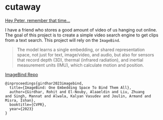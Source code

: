 # cutaway
[Hey Peter, remember that time...](https://tvtropes.org/pmwiki/pmwiki.php/CutawayGag/FamilyGuy)

I have a friend who stores a good amount of video of us hanging out online. The goal of this project is to create a simple video search engine to get clips from a text search. This project will rely on the `ImageBind`.
> The model learns a single embedding, or shared representation space, not just for text, image/video, and audio, but also for sensors that record depth (3D), thermal (infrared radiation), and inertial measurement units (IMU), which calculate motion and position.

[ImageBind Repo](https://github.com/facebookresearch/ImageBind)
```
@inproceedings{girdhar2023imagebind,
  title={ImageBind: One Embedding Space To Bind Them All},
  author={Girdhar, Rohit and El-Nouby, Alaaeldin and Liu, Zhuang
and Singh, Mannat and Alwala, Kalyan Vasudev and Joulin, Armand and Misra, Ishan},
  booktitle={CVPR},
  year={2023}
}
```
